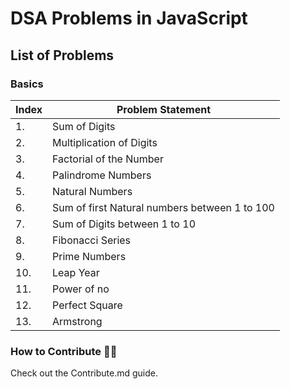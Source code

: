 # DSA Problems in JavaScript

## List of Problems

### Basics

|Index|Problem Statement|
|---|---|
|1.|Sum of Digits|
|2.| Multiplication of Digits |
|3.| Factorial of the Number
|4.| Palindrome Numbers|
|5.| Natural Numbers|
|6.| Sum of first Natural numbers between 1 to 100|
|7.| Sum of Digits between 1 to 10|
|8.| Fibonacci Series|
|9.| Prime Numbers|
|10.| Leap Year|
|11.| Power of no|
|12.| Perfect Square |
|13. | Armstrong | 

### How to Contribute ✍🏻
Check out the Contribute.md guide. 
